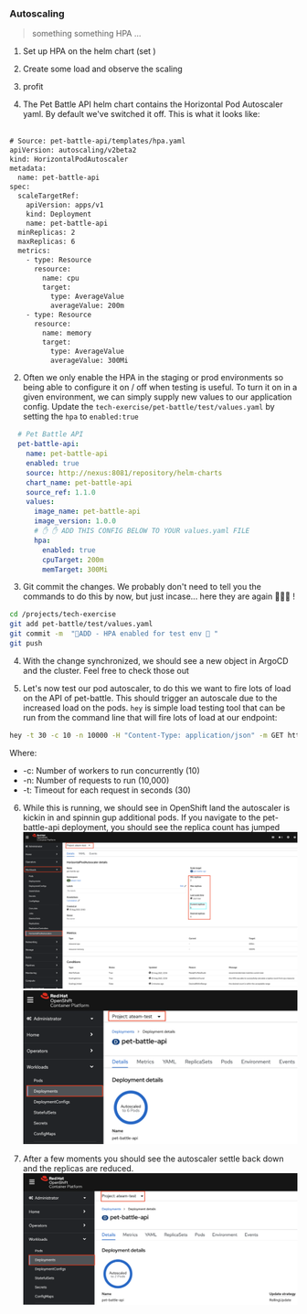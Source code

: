 ### Autoscaling
> something something HPA ... 

1. Set up HPA on the helm chart (set )
2. Create some load and observe the scaling
3. profit


1. The Pet Battle API helm chart contains the Horizontal Pod Autoscaler yaml. By default we've switched it off. This is what it looks like:

<pre><code class="language-yaml">
# Source: pet-battle-api/templates/hpa.yaml
apiVersion: autoscaling/v2beta2
kind: HorizontalPodAutoscaler
metadata:
  name: pet-battle-api
spec:
  scaleTargetRef:
    apiVersion: apps/v1
    kind: Deployment
    name: pet-battle-api
  minReplicas: 2
  maxReplicas: 6
  metrics:
    - type: Resource
      resource:
        name: cpu
        target:
          type: AverageValue
          averageValue: 200m
    - type: Resource
      resource:
        name: memory
        target:
          type: AverageValue
          averageValue: 300Mi
</code></pre>

2.  Often we only enable the HPA in the staging or prod environments so being able to configure it on / off when testing is useful. To turn it on in a given environment, we can simply supply new values to our application config. Update the `tech-exercise/pet-battle/test/values.yaml` by setting the `hpa` to `enabled:true`
```yaml
  # Pet Battle API
  pet-battle-api:
    name: pet-battle-api
    enabled: true
    source: http://nexus:8081/repository/helm-charts
    chart_name: pet-battle-api
    source_ref: 1.1.0
    values:
      image_name: pet-battle-api
      image_version: 1.0.0
      # ✋ ✋ ADD THIS CONFIG BELOW TO YOUR values.yaml FILE 
      hpa:
        enabled: true
        cpuTarget: 200m
        memTarget: 300Mi
```

3. Git commit the changes. We probably don't need to tell you the commands to do this by now, but just incase... here they are again 🐎🐎🐎 ! 
```bash
cd /projects/tech-exercise
git add pet-battle/test/values.yaml
git commit -m  "🐎ADD - HPA enabled for test env 🐎 "
git push
```

4. With the change synchronized, we should see a new object in ArgoCD and the cluster. Feel free to check those out

5. Let's now test our pod autoscaler, to do this we want to fire lots of load on the API of pet-battle. This should trigger an autoscale due to the increased load on the pods. `hey` is simple load testing tool that can be run from the command line that will fire lots of load at our endpoint:
```bash
hey -t 30 -c 10 -n 10000 -H "Content-Type: application/json" -m GET https://$(oc get route/pet-battle-api -n ${TEAM_NAME}-test --template='{{.spec.host}}')/cats 
```
Where:
* -c: Number of workers to run concurrently (10)
* -n: Number of requests to run (10,000)
* -t: Timeout for each request in seconds (30)

6. While this is running, we should see in OpenShift land the autoscaler is kickin in and spinnin gup additional pods. If you navigate to the pet-battle-api deployment, you should see the replica count has jumped
![petbattle-api-hpa](./images/petbattle-api-hpa.png)
![petbattle-api-deployment](./images/petbattle-api-deployment.png)

7. After a few moments you should see the autoscaler settle back down and the replicas are reduced.
![petbattle-api-scale-down](./images/petbattle-api-scale-down.png)
